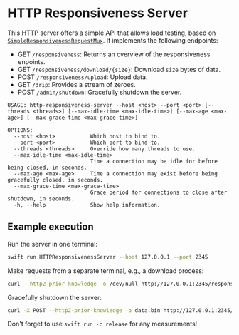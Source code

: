 # HTTP Responsiveness Server

This HTTP server offers a simple API that allows load testing, based on [`SimpleResponsivenessRequestMux`](https://github.com/apple/swift-nio-extras/blob/main/Sources/NIOHTTPResponsiveness/SimpleResponsivenessRequestMux.swift). It implements the following endpoints:

 - GET `/responsiveness`: Returns an overview of the responsiveness enpoints.
 - GET `/responsiveness/download/{size}`: Download `size` bytes of data.
 - POST `/responsiveness/upload`: Upload data.
 - GET `/drip`: Provides a stream of zeroes.
 - POST `/admin/shutdown`: Gracefully shutdown the server. 

```
USAGE: http-responsiveness-server --host <host> --port <port> [--threads <threads>] [--max-idle-time <max-idle-time>] [--max-age <max-age>] [--max-grace-time <max-grace-time>]

OPTIONS:
  --host <host>           Which host to bind to.
  --port <port>           Which port to bind to.
  --threads <threads>     Override how many threads to use.
  --max-idle-time <max-idle-time>
                          Time a connection may be idle for before being closed, in seconds.
  --max-age <max-age>     Time a connection may exist before being gracefully closed, in seconds.
  --max-grace-time <max-grace-time>
                          Grace period for connections to close after shutdown, in seconds.
  -h, --help              Show help information.
```

## Example execution

Run the server in one terminal:

```bash
swift run HTTPResponsivenessServer --host 127.0.0.1 --port 2345
```

Make requests from a separate terminal, e.g., a download process:

```bash
curl --http2-prior-knowledge -o /dev/null http://127.0.0.1:2345/responsiveness/download/8000000000
```

Gracefully shutdown the server:

```bash
curl -X POST --http2-prior-knowledge -o data.bin http://127.0.0.1:2345/admin/shutdown
```

Don't forget to use `swift run -c release` for any measurements!
